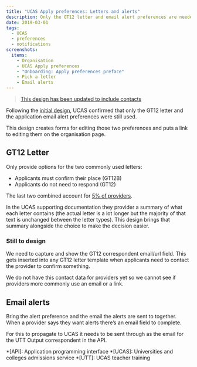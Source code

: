 ```yaml
---
title: "UCAS Apply preferences: Letters and alerts"
description: Only the GT12 letter and email alert preferences are needed
date: 2019-03-01
tags:
  - UCAS
  - preferences
  - notifications
screenshots:
  items:
    - Organisation
    - UCAS Apply preferences
    - "Onboarding: Apply preferences preface"
    - Pick a letter
    - Email alerts
---
```


> [This design has been updated to include contacts](/publish-teacher-training-courses/ucas-contacts/)

Following the [initial design](/publish-teacher-training-courses/ucas-apply-preferences), UCAS confirmed that only the GT12 letter and the application email alert preferences were still used.

This design creates forms for editing those two preferences and puts a link to editing them on the organisation page.

## GT12 Letter

Only provide options for the two commonly used letters:

- Applicants must confirm their place (GT12B)
- Applicants do not need to respond (GT12)

The last two combined account for [5% of providers](/publish-teacher-training-courses/ucas-apply-preferences#gt12).

In the UCAS supporting documentation they provider a summary of what each letter contains (the actual letter is a lot longer but the majority of that text is unchanged between the letter types). This design brings that summary alongside the choice to make the decision easier.

### Still to design

We need to capture and show the GT12 correspondent email/url field. This gets inserted into any GT12 letter template when applicants need to contact the provider to confirm something.

We do not have this contact data for providers yet so we cannot see if providers more commonly use an email or a link.

## Email alerts

Bring the alert preference and the email the alerts are sent to together. When a provider says they want alerts there’s an email field to complete.

For this to propagate to UCAS it needs to be sent through as the email for the UTT Output correspondent in the API.

*[API]: Application programming interface
*[UCAS]: Universities and colleges admissions service
*[UTT]: UCAS teacher training
